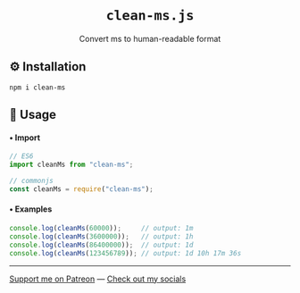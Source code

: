 <h1 align="center"><code>clean-ms.js</code></h1>

<p align="center">Convert ms to human-readable format</p>

## ⚙️ Installation

```terminal
npm i clean-ms
```

## 📖 Usage

#### • Import

```js
// ES6
import cleanMs from "clean-ms";

// commonjs
const cleanMs = require("clean-ms");
```

#### • Examples

```js
console.log(cleanMs(60000));     // output: 1m
console.log(cleanMs(3600000));   // output: 1h
console.log(cleanMs(86400000));  // output: 1d
console.log(cleanMs(123456789)); // output: 1d 10h 17m 36s
```

---

[Support me on Patreon](https://www.patreon.com/axorax) — 
[Check out my socials](https://github.com/axorax/socials)